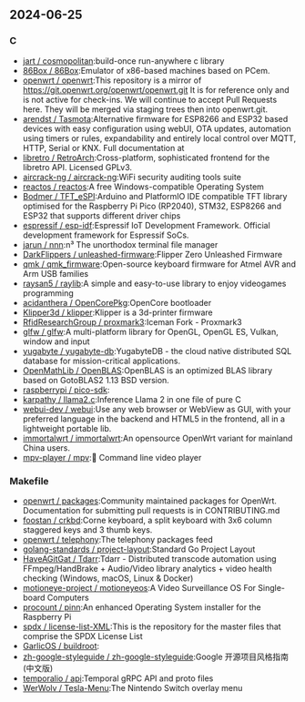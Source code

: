 ## 2024-06-25

### C

* [jart / cosmopolitan](https://github.com/jart/cosmopolitan):build-once run-anywhere c library
* [86Box / 86Box](https://github.com/86Box/86Box):Emulator of x86-based machines based on PCem.
* [openwrt / openwrt](https://github.com/openwrt/openwrt):This repository is a mirror of https://git.openwrt.org/openwrt/openwrt.git It is for reference only and is not active for check-ins. We will continue to accept Pull Requests here. They will be merged via staging trees then into openwrt.git.
* [arendst / Tasmota](https://github.com/arendst/Tasmota):Alternative firmware for ESP8266 and ESP32 based devices with easy configuration using webUI, OTA updates, automation using timers or rules, expandability and entirely local control over MQTT, HTTP, Serial or KNX. Full documentation at
* [libretro / RetroArch](https://github.com/libretro/RetroArch):Cross-platform, sophisticated frontend for the libretro API. Licensed GPLv3.
* [aircrack-ng / aircrack-ng](https://github.com/aircrack-ng/aircrack-ng):WiFi security auditing tools suite
* [reactos / reactos](https://github.com/reactos/reactos):A free Windows-compatible Operating System
* [Bodmer / TFT_eSPI](https://github.com/Bodmer/TFT_eSPI):Arduino and PlatformIO IDE compatible TFT library optimised for the Raspberry Pi Pico (RP2040), STM32, ESP8266 and ESP32 that supports different driver chips
* [espressif / esp-idf](https://github.com/espressif/esp-idf):Espressif IoT Development Framework. Official development framework for Espressif SoCs.
* [jarun / nnn](https://github.com/jarun/nnn):n³ The unorthodox terminal file manager
* [DarkFlippers / unleashed-firmware](https://github.com/DarkFlippers/unleashed-firmware):Flipper Zero Unleashed Firmware
* [qmk / qmk_firmware](https://github.com/qmk/qmk_firmware):Open-source keyboard firmware for Atmel AVR and Arm USB families
* [raysan5 / raylib](https://github.com/raysan5/raylib):A simple and easy-to-use library to enjoy videogames programming
* [acidanthera / OpenCorePkg](https://github.com/acidanthera/OpenCorePkg):OpenCore bootloader
* [Klipper3d / klipper](https://github.com/Klipper3d/klipper):Klipper is a 3d-printer firmware
* [RfidResearchGroup / proxmark3](https://github.com/RfidResearchGroup/proxmark3):Iceman Fork - Proxmark3
* [glfw / glfw](https://github.com/glfw/glfw):A multi-platform library for OpenGL, OpenGL ES, Vulkan, window and input
* [yugabyte / yugabyte-db](https://github.com/yugabyte/yugabyte-db):YugabyteDB - the cloud native distributed SQL database for mission-critical applications.
* [OpenMathLib / OpenBLAS](https://github.com/OpenMathLib/OpenBLAS):OpenBLAS is an optimized BLAS library based on GotoBLAS2 1.13 BSD version.
* [raspberrypi / pico-sdk](https://github.com/raspberrypi/pico-sdk):
* [karpathy / llama2.c](https://github.com/karpathy/llama2.c):Inference Llama 2 in one file of pure C
* [webui-dev / webui](https://github.com/webui-dev/webui):Use any web browser or WebView as GUI, with your preferred language in the backend and HTML5 in the frontend, all in a lightweight portable lib.
* [immortalwrt / immortalwrt](https://github.com/immortalwrt/immortalwrt):An opensource OpenWrt variant for mainland China users.
* [mpv-player / mpv](https://github.com/mpv-player/mpv):🎥 Command line video player

### Makefile

* [openwrt / packages](https://github.com/openwrt/packages):Community maintained packages for OpenWrt. Documentation for submitting pull requests is in CONTRIBUTING.md
* [foostan / crkbd](https://github.com/foostan/crkbd):Corne keyboard, a split keyboard with 3x6 column staggered keys and 3 thumb keys.
* [openwrt / telephony](https://github.com/openwrt/telephony):The telephony packages feed
* [golang-standards / project-layout](https://github.com/golang-standards/project-layout):Standard Go Project Layout
* [HaveAGitGat / Tdarr](https://github.com/HaveAGitGat/Tdarr):Tdarr - Distributed transcode automation using FFmpeg/HandBrake + Audio/Video library analytics + video health checking (Windows, macOS, Linux & Docker)
* [motioneye-project / motioneyeos](https://github.com/motioneye-project/motioneyeos):A Video Surveillance OS For Single-board Computers
* [procount / pinn](https://github.com/procount/pinn):An enhanced Operating System installer for the Raspberry Pi
* [spdx / license-list-XML](https://github.com/spdx/license-list-XML):This is the repository for the master files that comprise the SPDX License List
* [GarlicOS / buildroot](https://github.com/GarlicOS/buildroot):
* [zh-google-styleguide / zh-google-styleguide](https://github.com/zh-google-styleguide/zh-google-styleguide):Google 开源项目风格指南 (中文版)
* [temporalio / api](https://github.com/temporalio/api):Temporal gRPC API and proto files
* [WerWolv / Tesla-Menu](https://github.com/WerWolv/Tesla-Menu):The Nintendo Switch overlay menu
